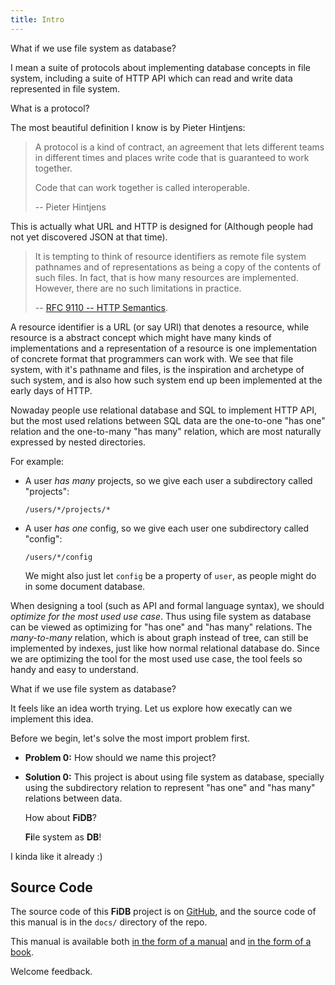 ```yaml
---
title: Intro
---
```


What if we use file system as database?

I mean a suite of protocols about
implementing database concepts in file system,
including a suite of HTTP API which can
read and write data represented in file system.

What is a protocol?

The most beautiful definition I know is by Pieter Hintjens:

> A protocol is a kind of contract, an agreement that lets different
> teams in different times and places write code that is guaranteed to
> work together.
>
> Code that can work together is called interoperable.
>
> -- Pieter Hintjens

This is actually what URL and HTTP is designed for
(Although people had not yet discovered JSON at that time).

> It is tempting to think of resource identifiers as remote file
> system pathnames and of representations as being a copy of the
> contents of such files. In fact, that is how many resources are
> implemented. However, there are no such limitations in practice.
>
> -- [RFC 9110 -- HTTP Semantics](https://www.rfc-editor.org/rfc/rfc9110.html).

A resource identifier is a URL (or say URI) that denotes a resource,
while resource is a abstract concept which might have many kinds of implementations
and a representation of a resource is one implementation of concrete format
that programmers can work with.
We see that file system,
with it's pathname and files,
is the inspiration and archetype of such system,
and is also how such system end up been implemented
at the early days of HTTP.

Nowaday people use relational database and SQL to implement HTTP API,
but the most used relations between SQL data
are the one-to-one "has one" relation
and the one-to-many "has many" relation,
which are most naturally expressed by nested directories.

For example:

- A user _has many_ projects,
  so we give each user a subdirectory called "projects":

  ```
  /users/*/projects/*
  ```

- A user _has one_ config,
  so we give each user one subdirectory called "config":

  ```
  /users/*/config
  ```

  We might also just let `config` be a property of `user`,
  as people might do in some document database.

When designing a tool (such as API and formal language syntax),
we should _optimize for the most used use case_.
Thus using file system as database can be viewed as
optimizing for "has one" and "has many" relations.
The _many-to-many_ relation, which is about graph instead of tree,
can still be implemented by indexes,
just like how normal relational database do.
Since we are optimizing the tool for the most used use case,
the tool feels so handy and easy to understand.

What if we use file system as database?

It feels like an idea worth trying.
Let us explore how execatly can we implement this idea.

Before we begin, let's solve the most import problem first.

- **Problem 0:** How should we name this project?

- **Solution 0:** This project is about using file system as database,
  specially using the subdirectory relation to represent
  "has one" and "has many" relations between data.

  How about **FiDB**?

  **Fi**le system as **DB**!

I kinda like it already :)

## Source Code

The source code of this **FiDB** project is on [GitHub](https://github.com/fidb-official/fidb), and the source code of this manual is in the `docs/` directory of the repo.

This manual is available
both [in the form of a manual](https://readonly.link/manuals/https://cdn.fidb.dev/docs/manual.json)
and [in the form of a book](https://readonly.link/books/https://cdn.fidb.dev/docs/book.json).

Welcome feedback.
